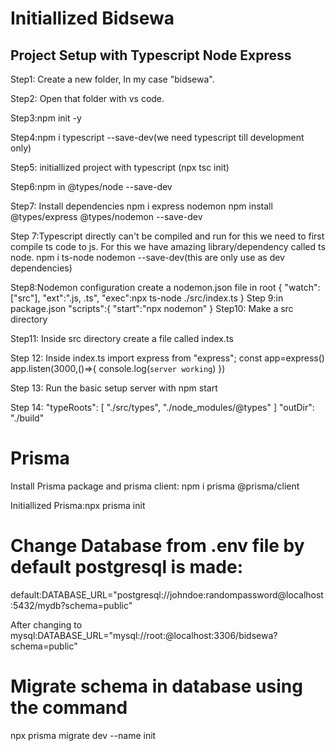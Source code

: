 # Initiallized Bidsewa

## Project Setup with Typescript Node Express

Step1: Create a new folder, In my case "bidsewa".

Step2: Open that folder with vs code.

Step3:npm init -y

Step4:npm i typescript --save-dev(we need typescript till development only)

Step5: initiallized project with typescript (npx tsc init)

Step6:npm in @types/node --save-dev

Step7: Install dependencies
npm i express nodemon
npm install @types/express @types/nodemon --save-dev

Step 7:Typescript directly can't be compiled and run for this we need to first compile ts code to js. For this we have amazing library/dependency called ts node.
npm i ts-node nodemon --save-dev(this are only use as dev dependencies)

Step8:Nodemon configuration
create a nodemon.json file in root
{
"watch":["src"],
"ext":".js, .ts",
"exec":npx ts-node ./src/index.ts
}
Step 9:in package.json
"scripts":{
"start":"npx nodemon"
}
Step10: Make a src directory

Step11: Inside src directory create a file called index.ts

Step 12: Inside index.ts
import express from "express";
const app=express()
app.listen(3000,()=>{
console.log(`server working`)
})

Step 13: Run the basic setup server with
npm start

Step 14:
"typeRoots": [
"./src/types",
"./node_modules/@types"
]
"outDir": "./build"


# Prisma
Install Prisma package and prisma client:
 npm i prisma @prisma/client


 Initiallized Prisma:npx prisma init


 # Change Database from .env file by default postgresql is made:
 default:DATABASE_URL="postgresql://johndoe:randompassword@localhost:5432/mydb?schema=public"


 After changing to mysql:DATABASE_URL="mysql://root:@localhost:3306/bidsewa?schema=public"

# Migrate schema in database using the command 
npx prisma migrate dev --name init
